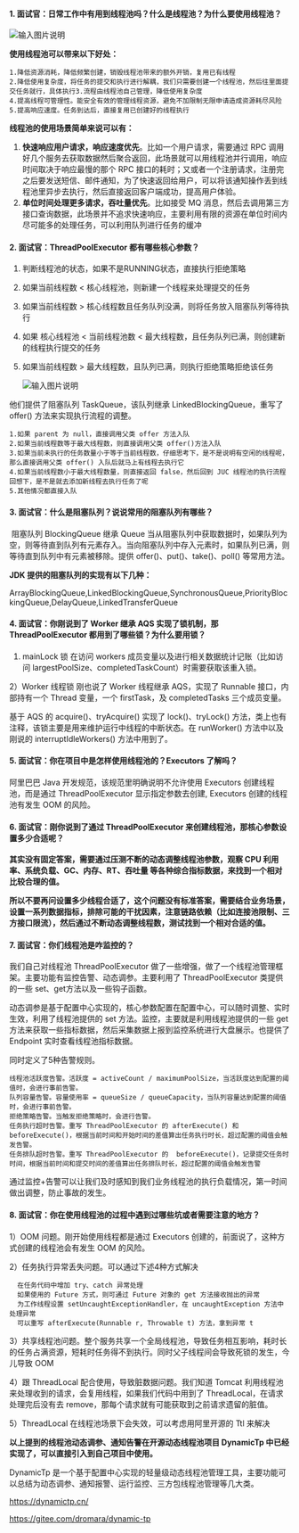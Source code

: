 #### **1. 面试官：日常工作中有用到线程池吗？什么是线程池？为什么要使用线程池？**

![输入图片说明](images/threadPool_20220912142224.jpg"QQ截图20201229183512.png")



**使用线程池可以带来以下好处：**

  ~~~
1.降低资源消耗，降低频繁创建，销毁线程池带来的额外开销，复用已有线程
2.降低使用复杂度，将任务的提交和执行进行解耦，我们只需要创建一个线程池，然后往里面提交任务就行，具体执行3.流程由线程池自己管理，降低使用复杂度
4.提高线程可管理性。能安全有效的管理线程资源，避免不加限制无限申请造成资源耗尽风险
5.提高响应速度。任务到达后，直接复用已创建好的线程执行
  ~~~

**线程池的使用场景简单来说可以有：**
1. **快速响应用户请求，响应速度优先**。比如一个用户请求，需要通过 RPC 调用好几个服务去获取数据然后聚合返回，此场景就可以用线程池并行调用，响应时间取决于响应最慢的那个 RPC 接口的耗时；又或者一个注册请求，注册完之后要发送短信、邮件通知，为了快速返回给用户，可以将该通知操作丢到线程池里异步去执行，然后直接返回客户端成功，提高用户体验。
2. **单位时间处理更多请求，吞吐量优先**。比如接受 MQ 消息，然后去调用第三方接口查询数据，此场景并不追求快速响应，主要利用有限的资源在单位时间内尽可能多的处理任务，可以利用队列进行任务的缓冲

#### **2. 面试官：ThreadPoolExecutor 都有哪些核心参数？**

1. 判断线程池的状态，如果不是RUNNING状态，直接执行拒绝策略

2. 如果当前线程数 < 核心线程池，则新建一个线程来处理提交的任务

3. 如果当前线程数 > 核心线程数且任务队列没满，则将任务放入阻塞队列等待执行

4. 如果 核心线程池 < 当前线程池数 < 最大线程数，且任务队列已满，则创建新的线程执行提交的任务

5. 如果当前线程数 > 最大线程数，且队列已满，则执行拒绝策略拒绝该任务

   ![输入图片说明](images/微信截图_20220912142804.png"QQ截图20201229183512.png")

他们提供了阻塞队列 TaskQueue，该队列继承 LinkedBlockingQueue，重写了 offer() 方法来实现执行流程的调整。

~~~
1.如果 parent 为 null，直接调用父类 offer 方法入队
2.如果当前线程数等于最大线程数，则直接调用父类 offer()方法入队
3.如果当前未执行的任务数量小于等于当前线程数，仔细思考下，是不是说明有空闲的线程呢，那么直接调用父类 offer() 入队后就马上有线程去执行它
4.如果当前线程数小于最大线程数量，则直接返回 false，然后回到 JUC 线程池的执行流程回想下，是不是就去添加新线程去执行任务了呢
5.其他情况都直接入队
~~~

#### **3. 面试官：什么是阻塞队列？说说常用的阻塞队列有哪些？**

​	阻塞队列 BlockingQueue 继承 Queue 当从阻塞队列中获取数据时，如果队列为空，则等待直到队列有元素存入。当向阻塞队列中存入元素时，如果队列已满，则等待直到队列中有元素被移除。提供 offer()、put()、take()、poll() 等常用方法。

**JDK 提供的阻塞队列的实现有以下几种：**

ArrayBlockingQueue,LinkedBlockingQueue,SynchronousQueue,PriorityBlockingQueue,DelayQueue,LinkedTransferQueue

#### **4. 面试官：你刚说到了 Worker 继承 AQS 实现了锁机制，那 ThreadPoolExecutor 都用到了哪些锁？为什么要用锁？**

1) mainLock 锁 在访问 workers 成员变量以及进行相关数据统计记账（比如访问 largestPoolSize、completedTaskCount）时需要获取该重入锁。

2）Worker 线程锁 刚也说了 Worker 线程继承 AQS，实现了 Runnable 接口，内部持有一个 Thread 变量，一个 firstTask，及 completedTasks 三个成员变量。

基于 AQS 的 acquire()、tryAcquire() 实现了 lock()、tryLock() 方法，类上也有注释，该锁主要是用来维护运行中线程的中断状态。在 runWorker() 方法中以及刚说的 interruptIdleWorkers() 方法中用到了。

#### **5. 面试官：你在项目中是怎样使用线程池的？Executors 了解吗？**

阿里巴巴 Java 开发规范，该规范里明确说明不允许使用 Executors 创建线程池，而是通过 ThreadPoolExecutor 显示指定参数去创建, Executors 创建的线程池有发生 OOM 的风险。

#### **6. 面试官：刚你说到了通过 ThreadPoolExecutor 来创建线程池，那核心参数设置多少合适呢？**

**其实没有固定答案，需要通过压测不断的动态调整线程池参数，观察 CPU 利用率、系统负载、GC、内存、RT、吞吐量 等各种综合指标数据，来找到一个相对比较合理的值。**

**所以不要再问设置多少线程合适了，这个问题没有标准答案，需要结合业务场景，设置一系列数据指标，排除可能的干扰因素，注意链路依赖（比如连接池限制、三方接口限流），然后通过不断动态调整线程数，测试找到一个相对合适的值。**

#### **7. 面试官：你们线程池是咋监控的？**

我们自己对线程池 ThreadPoolExecutor 做了一些增强，做了一个线程池管理框架。主要功能有监控告警、动态调参。主要利用了 ThreadPoolExecutor 类提供的一些 set、get方法以及一些钩子函数。

动态调参是基于配置中心实现的，核心参数配置在配置中心，可以随时调整、实时生效，利用了线程池提供的 set 方法。监控，主要就是利用线程池提供的一些 get 方法来获取一些指标数据，然后采集数据上报到监控系统进行大盘展示。也提供了 Endpoint 实时查看线程池指标数据。

同时定义了5种告警规则。

~~~
线程池活跃度告警。活跃度 = activeCount / maximumPoolSize，当活跃度达到配置的阈值时，会进行事前告警。
队列容量告警。容量使用率 = queueSize / queueCapacity，当队列容量达到配置的阈值时，会进行事前告警。
拒绝策略告警。当触发拒绝策略时，会进行告警。
任务执行超时告警。重写 ThreadPoolExecutor 的 afterExecute() 和 beforeExecute()，根据当前时间和开始时间的差值算出任务执行时长，超过配置的阈值会触发告警。
任务排队超时告警。重写 ThreadPoolExecutor 的  beforeExecute()，记录提交任务时时间，根据当前时间和提交时间的差值算出任务排队时长，超过配置的阈值会触发告警
~~~

通过监控+告警可以让我们及时感知到我们业务线程池的执行负载情况，第一时间做出调整，防止事故的发生。

#### **8. 面试官：你在使用线程池的过程中遇到过哪些坑或者需要注意的地方？**

1）OOM 问题。刚开始使用线程都是通过 Executors 创建的，前面说了，这种方式创建的线程池会有发生 OOM 的风险。

2）任务执行异常丢失问题。可以通过下述4种方式解决
~~~
  在任务代码中增加 try、catch 异常处理
  如果使用的 Future 方式，则可通过 Future 对象的 get 方法接收抛出的异常
  为工作线程设置 setUncaughtExceptionHandler，在 uncaughtException 方法中处理异常
  可以重写 afterExecute(Runnable r, Throwable t) 方法，拿到异常 t
~~~
3）共享线程池问题。整个服务共享一个全局线程池，导致任务相互影响，耗时长的任务占满资源，短耗时任务得不到执行。同时父子线程间会导致死锁的发生，今儿导致 OOM

4）跟 ThreadLocal 配合使用，导致脏数据问题。我们知道 Tomcat 利用线程池来处理收到的请求，会复用线程，如果我们代码中用到了 ThreadLocal，在请求处理完后没有去 remove，那每个请求就有可能获取到之前请求遗留的脏值。

5）ThreadLocal 在线程池场景下会失效，可以考虑用阿里开源的 Ttl 来解决



**以上提到的线程池动态调参、通知告警在开源动态线程池项目 DynamicTp 中已经实现了，可以直接引入到自己项目中使用。**

DynamicTp 是一个基于配置中心实现的轻量级动态线程池管理工具，主要功能可以总结为动态调参、通知报警、运行监控、三方包线程池管理等几大类。

https://dynamictp.cn/

https://gitee.com/dromara/dynamic-tp